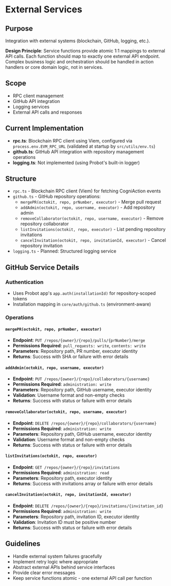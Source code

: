 # External Services

## Purpose
Integration with external systems (blockchain, GitHub, logging, etc.).

**Design Principle**: Service functions provide atomic 1:1 mappings to external API calls. Each function should map to exactly one external API endpoint. Complex business logic and orchestration should be handled in action handlers or core domain logic, not in services.

## Scope
- RPC client management
- GitHub API integration
- Logging services
- External API calls and responses

## Current Implementation
- **rpc.ts**: Blockchain RPC client using Viem, configured via `process.env.EVM_RPC_URL` (validated at startup by `src/utils/env.ts`)
- **github.ts**: GitHub API integration with repository management operations
- **logging.ts**: Not implemented (using Probot's built-in logger)

## Structure
- `rpc.ts` - Blockchain RPC client (Viem) for fetching CogniAction events
- `github.ts` - GitHub repository operations:
  - `mergePR(octokit, repo, prNumber, executor)` - Merge pull request
  - `addAdmin(octokit, repo, username, executor)` - Add repository admin
  - `removeCollaborator(octokit, repo, username, executor)` - Remove repository collaborator
  - `listInvitations(octokit, repo, executor)` - List pending repository invitations
  - `cancelInvitation(octokit, repo, invitationId, executor)` - Cancel repository invitation
- `logging.ts` - Planned: Structured logging service

## GitHub Service Details

### Authentication
- Uses Probot app's `app.auth(installationId)` for repository-scoped tokens
- Installation mapping in `core/auth/github.ts` (environment-aware)

### Operations

#### `mergePR(octokit, repo, prNumber, executor)`
- **Endpoint**: `PUT /repos/{owner}/{repo}/pulls/{prNumber}/merge`
- **Permissions Required**: `pull_requests: write`, `contents: write`
- **Parameters**: Repository path, PR number, executor identity
- **Returns**: Success with SHA or failure with error details

#### `addAdmin(octokit, repo, username, executor)`  
- **Endpoint**: `PUT /repos/{owner}/{repo}/collaborators/{username}`
- **Permissions Required**: `administration: write`
- **Parameters**: Repository path, GitHub username, executor identity
- **Validation**: Username format and non-empty checks
- **Returns**: Success with status or failure with error details

#### `removeCollaborator(octokit, repo, username, executor)`  
- **Endpoint**: `DELETE /repos/{owner}/{repo}/collaborators/{username}`
- **Permissions Required**: `administration: write`
- **Parameters**: Repository path, GitHub username, executor identity
- **Validation**: Username format and non-empty checks
- **Returns**: Success with status or failure with error details

#### `listInvitations(octokit, repo, executor)`  
- **Endpoint**: `GET /repos/{owner}/{repo}/invitations`
- **Permissions Required**: `administration: read`
- **Parameters**: Repository path, executor identity
- **Returns**: Success with invitations array or failure with error details

#### `cancelInvitation(octokit, repo, invitationId, executor)`  
- **Endpoint**: `DELETE /repos/{owner}/{repo}/invitations/{invitation_id}`
- **Permissions Required**: `administration: write`
- **Parameters**: Repository path, invitation ID, executor identity
- **Validation**: Invitation ID must be positive number
- **Returns**: Success with status or failure with error details

## Guidelines
- Handle external system failures gracefully
- Implement retry logic where appropriate
- Abstract external APIs behind service interfaces
- Provide clear error messages
- Keep service functions atomic - one external API call per function